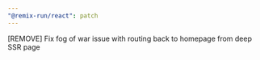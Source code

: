 ```yaml
---
"@remix-run/react": patch
---
```


[REMOVE] Fix fog of war issue with routing back to homepage from deep SSR page

